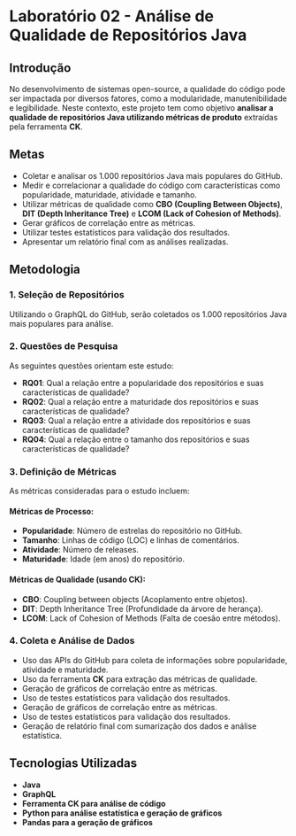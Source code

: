 # Laboratório 02 - Análise de Qualidade de Repositórios Java

## Introdução

No desenvolvimento de sistemas open-source, a qualidade do código pode ser impactada por diversos fatores, como a modularidade, manutenibilidade e legibilidade. Neste contexto, este projeto tem como objetivo **analisar a qualidade de repositórios Java utilizando métricas de produto** extraídas pela ferramenta **CK**.

## Metas

- Coletar e analisar os 1.000 repositórios Java mais populares do GitHub.
- Medir e correlacionar a qualidade do código com características como popularidade, maturidade, atividade e tamanho.
- Utilizar métricas de qualidade como **CBO (Coupling Between Objects)**, **DIT (Depth Inheritance Tree)** e **LCOM (Lack of Cohesion of Methods)**.
- Gerar gráficos de correlação entre as métricas.
- Utilizar testes estatísticos para validação dos resultados.
- Apresentar um relatório final com as análises realizadas.

## Metodologia

### 1. Seleção de Repositórios

Utilizando o GraphQL do GitHub, serão coletados os 1.000 repositórios Java mais populares para análise.

### 2. Questões de Pesquisa

As seguintes questões orientam este estudo:

- **RQ01**: Qual a relação entre a popularidade dos repositórios e suas características de qualidade?
- **RQ02**: Qual a relação entre a maturidade dos repositórios e suas características de qualidade?
- **RQ03**: Qual a relação entre a atividade dos repositórios e suas características de qualidade?
- **RQ04**: Qual a relação entre o tamanho dos repositórios e suas características de qualidade?

### 3. Definição de Métricas

As métricas consideradas para o estudo incluem:

#### Métricas de Processo:

- **Popularidade**: Número de estrelas do repositório no GitHub.
- **Tamanho**: Linhas de código (LOC) e linhas de comentários.
- **Atividade**: Número de releases.
- **Maturidade**: Idade (em anos) do repositório.

#### Métricas de Qualidade (usando CK):

- **CBO**: Coupling between objects (Acoplamento entre objetos).
- **DIT**: Depth Inheritance Tree (Profundidade da árvore de herança).
- **LCOM**:  Lack of Cohesion of Methods (Falta de coesão entre métodos).

### 4. Coleta e Análise de Dados

- Uso das APIs do GitHub para coleta de informações sobre popularidade, atividade e maturidade.
- Uso da ferramenta **CK** para extração das métricas de qualidade.
- Geração de gráficos de correlação entre as métricas.
- Uso de testes estatísticos para validação dos resultados.
- Geração de gráficos de correlação entre as métricas.
- Uso de testes estatísticos para validação dos resultados.
- Geração de relatório final com sumarização dos dados e análise estatística.

## Tecnologias Utilizadas

- **Java**
- **GraphQL**
- **Ferramenta CK para análise de código**
- **Python para análise estatística e geração de gráficos**
- **Pandas para a geração de gráficos**
